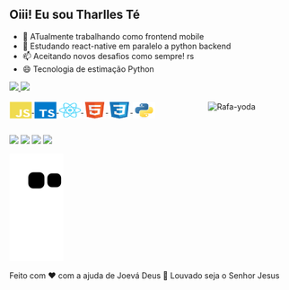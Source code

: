 
## Oiii! Eu sou Tharlles Té 

- 🔭 ATualmente trabalhando como frontend mobile
- 🌱 Estudando react-native em paralelo a python backend
- 📫 Aceitando novos desafios como sempre! rs
- 😄 Tecnologia de estimação Python


 <div>
  <a href="https://github.com/Tharlles27">
  <img height="180em" src="https://github-readme-stats.vercel.app/api?username=Tharlles27&show_icons=true&theme=dracula&include_all_commits=true&count_private=true"/>
  <img height="180em" src="https://github-readme-stats.vercel.app/api/top-langs/?username=Tharlles27&layout=compact&langs_count=7&theme=dracula"/>
</div>
<div style="display: inline_block"><br>
  <img align="center" alt="Rafa-Js" height="30" width="40" src="https://raw.githubusercontent.com/devicons/devicon/master/icons/javascript/javascript-plain.svg">
  <img align="center" alt="Rafa-Ts" height="30" width="40" src="https://raw.githubusercontent.com/devicons/devicon/master/icons/typescript/typescript-plain.svg">
  <img align="center" alt="Rafa-React" height="30" width="40" src="https://raw.githubusercontent.com/devicons/devicon/master/icons/react/react-original.svg">
  <img align="center" alt="Rafa-HTML" height="30" width="40" src="https://raw.githubusercontent.com/devicons/devicon/master/icons/html5/html5-original.svg">
  <img align="center" alt="Rafa-CSS" height="30" width="40" src="https://raw.githubusercontent.com/devicons/devicon/master/icons/css3/css3-original.svg">
  <img align="center" alt="Rafa-Python" height="30" width="40" src="https://raw.githubusercontent.com/devicons/devicon/master/icons/python/python-original.svg">
  <img align="right"  width="150px" height="120px" alt="Rafa-yoda" src="https://cdn.pixabay.com/photo/2019/05/10/18/21/thanos-4194122_960_720.png">
</div>
  
  ##  
 
<div> 
  <a href="https://instagram.com/tharlles_te" target="_blank"><img src="https://img.shields.io/badge/-Instagram-%23E4405F?style=for-the-badge&logo=instagram&logoColor=white" target="_blank"></a>
  <a href = "mailto:tharllesjhoines@gmail.com"><img src="https://img.shields.io/badge/-Gmail-%23333?style=for-the-badge&logo=gmail&logoColor=white" target="_blank"></a>
  <a href="https://www.linkedin.com/in/tharlles-t%C3%A9soft" target="_blank"><img src="https://img.shields.io/badge/-LinkedIn-%230077B5?style=for-the-badge&logo=linkedin&logoColor=white" target="_blank"></a> 
  <a href="https://api.whatsapp.com/send?phone=5577999182240&text=Ol%2Ca%2C%20encontrei%20esse%20wwp%20no%20seu%20github!%20podemos%20falar%3F" target="_blank"><img src="https://img.shields.io/badge/WhatsApp-25D366?style=for-the-badge&logo=whatsapp&logoColor=white" target="_blank"></a>
 
  ![Snake animation](https://github.com/rafaballerini/rafaballerini/blob/output/github-contribution-grid-snake.svg)
 
</div>

Feito com ♥ com a ajuda de Joevá Deus 👋 Louvado seja o Senhor Jesus
